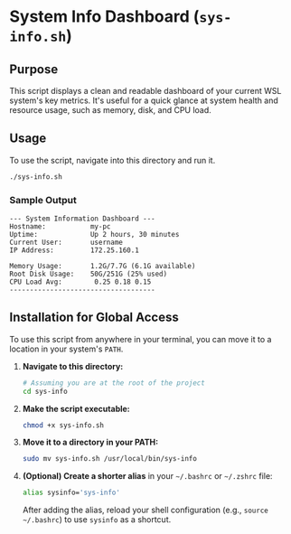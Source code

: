 # System Info Dashboard (`sys-info.sh`)

## Purpose

This script displays a clean and readable dashboard of your current WSL system's key metrics. It's useful for a quick glance at system health and resource usage, such as memory, disk, and CPU load.

## Usage

To use the script, navigate into this directory and run it.

```bash
./sys-info.sh
```

### Sample Output

```
--- System Information Dashboard ---
Hostname:           my-pc
Uptime:             Up 2 hours, 30 minutes
Current User:       username
IP Address:         172.25.160.1

Memory Usage:       1.2G/7.7G (6.1G available)
Root Disk Usage:    50G/251G (25% used)
CPU Load Avg:        0.25 0.18 0.15
------------------------------------
```

## Installation for Global Access

To use this script from anywhere in your terminal, you can move it to a location in your system's `PATH`.

1.  **Navigate to this directory:**

    ```bash
    # Assuming you are at the root of the project
    cd sys-info
    ```

2.  **Make the script executable:**

    ```bash
    chmod +x sys-info.sh
    ```

3.  **Move it to a directory in your PATH:**

    ```bash
    sudo mv sys-info.sh /usr/local/bin/sys-info
    ```

4.  **(Optional) Create a shorter alias** in your `~/.bashrc` or `~/.zshrc` file:

    ```bash
    alias sysinfo='sys-info'
    ```
    After adding the alias, reload your shell configuration (e.g., `source ~/.bashrc`) to use `sysinfo` as a shortcut.
